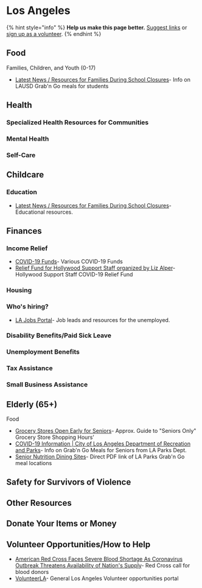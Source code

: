 # Los Angeles

{% hint style="info" %}
**Help us make this page better.** [Suggest links](https://forms.gle/ykTSst9uoWceo5fn8%20) or [sign up as a volunteer](https://forms.gle/8z7yuJyz1m76y4Hi8).
{% endhint %}

## Food

Families, Children, and Youth \(0-17\)

* [Latest News / Resources for Families During School Closures](https://achieve.lausd.net/resources)- Info on LAUSD Grab'n Go meals for students

## Health

### Specialized Health Resources for Communities

### Mental Health

### Self-Care

## Childcare

### Education

* [Latest News / Resources for Families During School Closures](https://achieve.lausd.net/resources)- Educational resources.

## Finances

### Income Relief

* [COVID-19 Funds](https://lccf.org/covid-19-funds/)- Various COVID-19 Funds
* [Relief Fund for Hollywood Support Staff organized by Liz Alper](https://www.gofundme.com/f/44ndst-relief-fund-for-hollywood-support-staff)- Hollywood Support Staff COVID-19 Relief Fund

### Housing

### Who's hiring?

* [LA Jobs Portal](https://lajobportal.com/)- Job leads and resources for the unemployed.

### Disability Benefits/Paid Sick Leave

### Unemployment Benefits

### Tax Assistance

### Small Business Assistance

## Elderly \(65+\)

Food

* [Grocery Stores Open Early for Seniors](https://i.redd.it/xvnd2x5f5nn41.jpg)- Approx. Guide to "Seniors Only" Grocery Store Shopping Hours’
* [COVID-19 Information \| City of Los Angeles Department of Recreation and Parks](https://www.laparks.org/covid-19)- Info on Grab'n Go Meals for Seniors from LA Parks Dept.
* [Senior Nutrition Dining Sites](https://www.laparks.org/sites/default/files/pdf/press/Senior%20Nutrition%20Dining%20Sites.pdf)- Direct PDF link of LA Parks Grab'n Go meal locations

## Safety for Survivors of Violence

## Other Resources

## Donate Your Items or Money

## Volunteer Opportunities/How to Help

* [American Red Cross Faces Severe Blood Shortage As Coronavirus Outbreak Threatens Availability of Nation's Supply](https://www.redcross.org/about-us/news-and-events/press-release/2020/american-red-cross-faces-severe-blood-shortage-as-coronavirus-outbreak-threatens-availability-of-nations-supply.html)- Red Cross call for blood donors
* [VolunteerLA](https://volunteer.lamayor.org/)- General Los Angeles Volunteer opportunities portal


